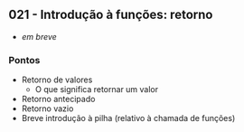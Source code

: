 ## 021 - Introdução à funções: retorno

- *em breve*

### Pontos
- Retorno de valores
  - O que significa retornar um valor
- Retorno antecipado
- Retorno vazio
- Breve introdução à pilha (relativo à chamada de funções)
